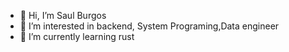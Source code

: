 - 👋 Hi, I’m Saul Burgos
- 👀 I’m interested in backend, System Programing,Data engineer
- 🌱 I’m currently learning rust


<!---
Osmait/Osmait is a ✨ special ✨ repository because its `README.md` (this file) appears on your GitHub profile.
You can click the Preview link to take a look at your changes.
--->
